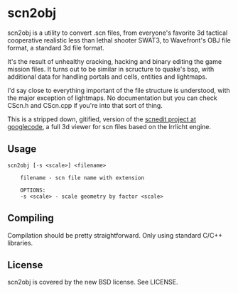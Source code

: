 scn2obj
=======

scn2obj is a utility to convert .scn files, from everyone's favorite 3d tactical cooperative realistic less than lethal shooter SWAT3, to Wavefront's OBJ file format, a standard 3d file format.

It's the result of unhealthy cracking, hacking and binary editing the game mission files. It turns out to be similar in scructure to quake's bsp, with additional data for handling portals and cells, entities and lightmaps.

I'd say close to everything important of the file structure is understood, with the major exception of lightmaps. No documentation but you can check CScn.h and CScn.cpp if you're into that sort of thing.

This is a stripped down, gitified, version of the [scnedit project at googlecode](http://code.google.com/p/scnedit/), a full 3d viewer for scn files based on the Irrlicht engine.

Usage
-----
    scn2obj [-s <scale>] <filename>
    
        filename - scn file name with extension
         
        OPTIONS:
        -s <scale> - scale geometry by factor <scale>


Compiling
---------

Compilation should be pretty straightforward. Only using standard C/C++ libraries.

License
-------
scn2obj is covered by the new BSD license. See LICENSE.